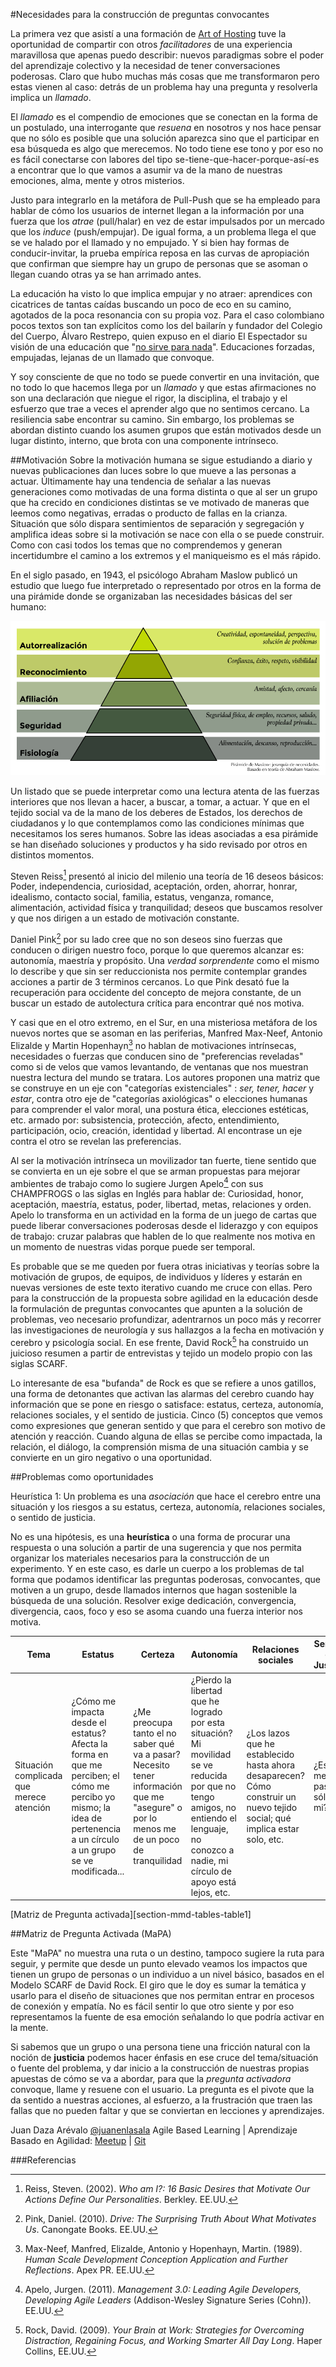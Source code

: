 #Necesidades para la construcción de preguntas convocantes

La primera vez que asistí a una formación de [Art of Hosting](http://www.artofhosting.org/es/que-es/)  tuve la oportunidad de compartir con otros *facilitadores* de una experiencia maravillosa que apenas puedo describir: nuevos paradigmas sobre el poder del aprendizaje colectivo y la necesidad de tener conversaciones poderosas. Claro que hubo muchas más cosas que me transformaron pero estas vienen al caso: detrás de un problema hay una pregunta y resolverla implica un *llamado*.

El *llamado* es el compendio de emociones que se conectan en la forma de un postulado, una interrogante que *resuena* en nosotros y nos hace pensar que no sólo es posible que una solución aparezca sino que el participar en esa búsqueda es algo que merecemos. No todo tiene ese tono y por eso no es fácil conectarse con labores del tipo se-tiene-que-hacer-porque-así-es a encontrar que lo que vamos a asumir va de la mano de nuestras emociones, alma, mente y otros misterios.

Justo para integrarlo en la metáfora de Pull-Push que se ha empleado para hablar de cómo los usuarios de internet llegan a la información por una fuerza que los *atrae* (pull/halar) en vez de estar impulsados por un mercado que los *induce* (push/empujar). De igual forma, a un problema llega el que se ve halado por el llamado y no empujado. Y si bien hay formas de conducir-invitar, la prueba empírica reposa en las curvas de apropiación que confirman que siempre hay un grupo de personas que se asoman o llegan cuando otras ya se han arrimado antes.

La educación ha visto lo que implica empujar y no atraer: aprendices con cicatrices de tantas caídas buscando un poco de eco en su camino, agotados de la poca resonancia con su propia voz. Para el caso colombiano pocos textos son tan explícitos como los del bailarín y fundador del Colegio del Cuerpo, Álvaro Restrepo, quien expuso en el diario El Espectador su visión de una educación que "[no sirve para nada](http://www.elespectador.com/noticias/cultura/la-educacion-no-sirve-para-nada-articulo-691752)". Educaciones forzadas, empujadas, lejanas de un llamado que convoque.

Y soy consciente de que no todo se puede convertir en una invitación, que no todo lo que hacemos llega por un *llamado* y que estas afirmaciones no son una declaración que niegue el rigor, la disciplina, el trabajo y el esfuerzo que trae a veces el aprender algo que no sentimos cercano. La resiliencia sabe encontrar su camino. Sin embargo, los problemas se abordan distinto cuando los asumen grupos que están motivados desde un lugar distinto, interno, que brota con una componente intrínseco.

##Motivación
Sobre la motivación humana se sigue estudiando a diario y nuevas publicaciones dan luces sobre lo que mueve a las personas a actuar. Últimamente hay una tendencia de señalar a las nuevas generaciones como motivadas de una forma distinta o que al ser un grupo que ha crecido en condiciones distintas se ve motivado de maneras que leemos como negativas, erradas o producto de fallas en la crianza. Situación que sólo dispara sentimientos de separación y segregación y amplifica ideas sobre si la motivación se nace con ella o se puede construir. Como con casi todos los temas que no comprendemos y generan incertidumbre el camino a los extremos y el maniqueismo es el más rápido.

En el siglo pasado, en 1943, el psicólogo Abraham Maslow publicó un estudio que luego fue interpretado o representado por otros en la forma de una pirámide donde se organizaban las necesidades básicas del ser humano:

![Pirámide de Maslow: jerarquía de necesidades. Basado en teoría de Abraham Maslow](images/motivaciones-maslow.png)

Un listado que se puede interpretar como una lectura atenta de las fuerzas interiores que nos llevan a hacer, a buscar, a tomar, a actuar. Y que en el tejido social va de la mano de los deberes de Estados, los derechos de ciudadanos y lo que contemplamos como las condiciones mínimas que necesitamos los seres humanos. Sobre las ideas asociadas a esa pirámide se han diseñado soluciones y productos y ha sido revisado por otros en distintos momentos.

Steven Reiss[^fn-1] presentó al inicio del milenio una teoría de 16 deseos básicos: Poder, independencia, curiosidad, aceptación, orden, ahorrar, honrar, idealismo, contacto social, familia, estatus, venganza, romance, alimentación, actividad física y tranquilidad; deseos que buscamos resolver y que nos dirigen a un estado de motivación constante.

Daniel Pink[^fn-2] por su lado cree que no son deseos sino fuerzas que conducen o dirigen nuestro foco, porque lo que queremos alcanzar es: autonomía, maestría y propósito. Una *verdad sorprendente* como el mismo lo describe y que sin ser reduccionista nos permite contemplar grandes acciones a partir de 3 términos cercanos. Lo que Pink desató fue la recuperación para occidente del concepto de mejora constante, de un buscar un estado de autolectura crítica para encontrar qué nos motiva.

Y casi que en el otro extremo, en el Sur, en una misteriosa metáfora de los nuevos nortes que se asoman en las periferias, Manfred Max-Neef, Antonio Elizalde y Martin Hopenhayn[^fn-3] no hablan de motivaciones intrínsecas, necesidades o fuerzas que conducen sino de "preferencias reveladas" como si de velos que vamos levantando, de ventanas que nos muestran nuestra lectura del mundo se tratara. Los autores proponen una matriz que se construye en un eje con "categorías existenciales" : *ser, tener, hacer* y *estar*, contra otro eje de "categorías axiológicas" o elecciones humanas para comprender el valor moral, una postura ética, elecciones estéticas, etc. armado por: subsistencia, protección, afecto, entendimiento, participación, ocio, creación, identidad y libertad. Al encontrase un eje contra el otro se revelan las preferencias.

Al ser la motivación intrínseca un movilizador tan fuerte, tiene sentido que se convierta en un eje sobre el que se arman propuestas para mejorar ambientes de trabajo como lo sugiere Jurgen Apelo[^fn-4] con sus CHAMPFROGS o las siglas en Inglés para hablar de: Curiosidad, honor, aceptación, maestría, estatus, poder, libertad, metas, relaciones y orden. Apelo lo transforma en un actividad en la forma de un juego de cartas que puede liberar conversaciones poderosas desde el liderazgo y con equipos de trabajo: cruzar palabras que hablen de lo que realmente nos motiva en un momento de nuestras vidas porque puede ser temporal.

Es probable que se me queden por fuera otras iniciativas y teorías sobre la motivación de grupos, de equipos, de individuos y líderes y estarán en nuevas versiones de este texto iterativo cuando me cruce con ellas. Pero para la construcción de la propuesta sobre agilidad en la educación desde la formulación de preguntas convocantes que apunten a la solución de problemas, veo necesario profundizar, adentrarnos un poco más y recorrer las investigaciones de neurología y sus hallazgos a la fecha en motivación y cerebro y psicología social. En ese frente, David Rock[^fn-5] ha construido un juicioso resumen a partir de entrevistas y tejido un modelo propio con las siglas SCARF.

Lo interesante de esa "bufanda" de Rock es que se refiere a unos gatillos, una forma de detonantes que activan las alarmas del cerebro cuando hay información que se pone en riesgo o satisface: estatus, certeza, autonomía, relaciones sociales, y el sentido de justicia. Cinco (5) conceptos que vemos como expresiones que generan sentido y que para el cerebro son motivo de atención y reacción. Cuando alguna de ellas se percibe como impactada, la relación, el diálogo, la comprensión misma de una situación cambia y se convierte en un giro negativo o una oportunidad. 

##Problemas como oportunidades

Heurística 1: Un problema es una *asociación* que hace el cerebro entre una situación y los riesgos a su estatus, certeza, autonomía, relaciones sociales, o sentido de justicia.

No es una hipótesis, es una **heurística** o una forma de procurar una respuesta o una solución a partir de una sugerencia y que nos permita organizar los materiales necesarios para la construcción de un experimento. Y en este caso, es darle un cuerpo a los problemas de tal forma que podamos identificar las preguntas poderosas, convocantes, que motiven a un grupo, desde llamados internos que hagan sostenible la búsqueda de una solución. Resolver exige dedicación, convergencia, divergencia, caos, foco y eso se asoma cuando una fuerza interior nos motiva.

| Tema  | Estatus | Certeza | Autonomía | Relaciones sociales | Sentido de Justicia |
| ------ | ------ | ------ | ------ | ------ | ------ |
| Situación complicada que merece atención | ¿Cómo me impacta desde el estatus? Afecta la forma en que me perciben; el cómo me percibo yo mismo; la idea de pertenencia a un círculo a un grupo se ve modificada... | ¿Me preocupa tanto el no saber qué va a pasar? Necesito tener información que me "asegure" o por lo menos me de un poco de tranquilidad | ¿Pierdo la libertad que he logrado por esta situación? Mi movilidad se ve reducida por que no tengo amigos, no entiendo el lenguaje, no conozco a nadie, mi círculo de apoyo está lejos, etc. | ¿Los lazos que he establecido hasta ahora desaparecen? Cómo construir un nuevo tejido social; qué implica estar solo, etc. | ¿Esto me pasa sólo a mi? |
[Matriz de Pregunta activada][section-mmd-tables-table1] 

##Matriz de Pregunta Activada (MaPA)

Este "MaPA" no muestra una ruta o un destino, tampoco sugiere la ruta para seguir, y permite que desde un punto elevado veamos los impactos que tienen un grupo de personas o un individuo a un nivel básico, basados en el Modelo SCARF de David Rock. El giro que le doy es sumar la temática y usarlo para el diseño de situaciones que nos permitan entrar en procesos de conexión y empatía. No es fácil sentir lo que otro siente y por eso representamos la fuente de esa emoción señalando lo que podría activar en la mente.

Si sabemos que un grupo o una persona tiene una fricción natural con la noción de **justicia** podemos hacer énfasis en ese cruce del tema/situación o fuente del problema, y dar inicio a la construcción de nuestras propias apuestas de cómo se va a abordar, para que la *pregunta activadora* convoque, llame y resuene con el usuario. La pregunta es el pivote que la da sentido a nuestras acciones, al esfuerzo, a la frustración que traen las fallas que no pueden faltar y que se conviertan en lecciones y aprendizajes.

Juan Daza Arévalo [@juanenlasala](http://twitter.com/juanenlasala)
Agile Based Learning | Aprendizaje Basado en Agilidad: [Meetup](https://www.meetup.com/Agile-Based-Learning-Aprendizaje-Basado-en-Agilidad/) | [Git](http://belarga.github.io/aprendizaje-basado-en-agilidad)

###Referencias

[^fn-1]: Reiss, Steven. (2002). *Who am I?: 16 Basic Desires that Motivate Our Actions Define Our Personalities*. Berkley. EE.UU.
[^fn-2]: Pink, Daniel. (2010). *Drive: The Surprising Truth About What Motivates Us*. Canongate Books. EE.UU.
[^fn-3]: Max-Neef, Manfred, Elizalde, Antonio y Hopenhayn, Martin. (1989). *Human Scale Development Conception Application and Further Reflections*. Apex PR. EE.UU. 
[^fn-4]: Apelo, Jurgen. (2011). *Management 3.0: Leading Agile Developers, Developing Agile Leaders* (Addison-Wesley Signature Series (Cohn)). EE.UU. 
[^fn-5]: Rock, David. (2009). *Your Brain at Work: Strategies for Overcoming Distraction, Regaining Focus, and Working Smarter All Day Long*. Haper Collins, EE.UU.
